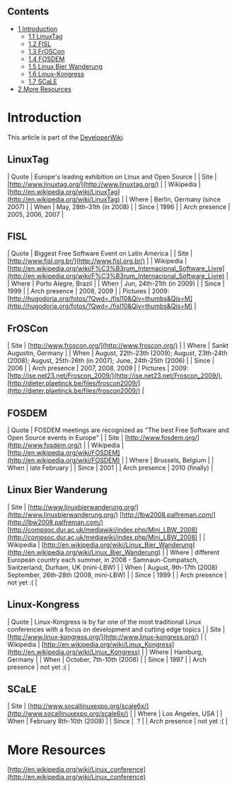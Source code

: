 ## Contents

*   [1 Introduction](#Introduction)
    *   [1.1 LinuxTag](#LinuxTag)
    *   [1.2 FISL](#FISL)
    *   [1.3 FrOSCon](#FrOSCon)
    *   [1.4 FOSDEM](#FOSDEM)
    *   [1.5 Linux Bier Wanderung](#Linux_Bier_Wanderung)
    *   [1.6 Linux-Kongress](#Linux-Kongress)
    *   [1.7 SCaLE](#SCaLE)
*   [2 More Resources](#More_Resources)

# Introduction

This article is part of the [DeveloperWiki](/index.php/DeveloperWiki "DeveloperWiki").

## LinuxTag

| Quote | Europe's leading exhibition on Linux and Open Source |
| Site | [http://www.linuxtag.org/](http://www.linuxtag.org/) |
| Wikipedia | [http://en.wikipedia.org/wiki/LinuxTag](http://en.wikipedia.org/wiki/LinuxTag) |
| Where | Berlin, Germany (since 2007) |
| When | May, 28th-31th (in 2008) |
| Since | 1996 |
| Arch presence | 2005, 2006, 2007 |

## FISL

| Quote | Biggest Free Software Event on Latin America |
| Site | [http://www.fisl.org.br/](http://www.fisl.org.br/) |
| Wikipedia | [http://en.wikipedia.org/wiki/F%C3%B3rum_Internacional_Software_Livre](http://en.wikipedia.org/wiki/F%C3%B3rum_Internacional_Software_Livre) |
| Where | Porto Alegre, Brazil |
| When | Jun, 24th-21th (in 2009) |
| Since | 1999 |
| Arch presence | 2008, 2009 |
| Pictures | 2009: [http://hugodoria.org/fotos/?Qwd=./fisl10&Qiv=thumbs&Qis=M](http://hugodoria.org/fotos/?Qwd=./fisl10&Qiv=thumbs&Qis=M) |

## FrOSCon

| Site | [http://www.froscon.org/](http://www.froscon.org/) |
| Where | Sankt Augustin, Germany |
| When | August, 22th-23th (2009); August, 23th-24th (2008); August, 25th-26th (in 2007); June, 24th-25th (2006) |
| Since | 2006 |
| Arch presence | 2007, 2008, 2009 |
| Pictures | 2009: [http://ise.net23.net/Froscon_2009/](http://ise.net23.net/Froscon_2009/), [http://dieter.plaetinck.be/files/froscon2009/](http://dieter.plaetinck.be/files/froscon2009/) |

## FOSDEM

| Quote | FOSDEM meetings are recognized as "The best Free Software and Open Source events in Europe" |
| Site | [http://www.fosdem.org/](http://www.fosdem.org/) |
| Wikipedia | [http://en.wikipedia.org/wiki/FOSDEM](http://en.wikipedia.org/wiki/FOSDEM) |
| Where | Brussels, Belgium |
| When | late February |
| Since | 2001 |
| Arch presence | 2010 (finally) |

## Linux Bier Wanderung

| Site | [http://www.linuxbierwanderung.org/](http://www.linuxbierwanderung.org/)
[http://lbw2008.palfreman.com/](http://lbw2008.palfreman.com/)
[http://compsoc.dur.ac.uk/mediawiki/index.php/Mini_LBW_2008](http://compsoc.dur.ac.uk/mediawiki/index.php/Mini_LBW_2008) |
| Wikipedia | [http://en.wikipedia.org/wiki/Linux_Bier_Wanderung](http://en.wikipedia.org/wiki/Linux_Bier_Wanderung) |
| Where | different European country each summer,
in 2008 - Samnaun-Compatsch, Switzerland,
Durham, UK (mini-LBW) |
| When | August, 9th-17th (2008)
September, 26th-28th (2008, mini-LBW) |
| Since | 1999 |
| Arch presence | not yet :( |

## Linux-Kongress

| Quote | Linux-Kongress is by far one of the most traditional Linux conferences with a focus on development and cutting edge topics |
| Site | [http://www.linux-kongress.org/](http://www.linux-kongress.org/) |
| Wikipedia | [http://en.wikipedia.org/wiki/Linux_Kongress](http://en.wikipedia.org/wiki/Linux_Kongress) |
| Where | Hamburg, Germany |
| When | October, 7th-10th (2008) |
| Since | 1997 |
| Arch presence | not yet :( |

## SCaLE

| Site | [http://www.socallinuxexpo.org/scale6x/](http://www.socallinuxexpo.org/scale6x/) |
| Where | Los Angeles, USA |
| When | February 8th-10th (2008) |
| Since |  ? |
| Arch presence | not yet :( |

# More Resources

[http://en.wikipedia.org/wiki/Linux_conference](http://en.wikipedia.org/wiki/Linux_conference)